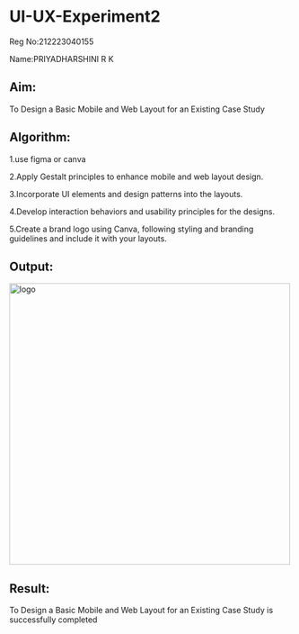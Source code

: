 # UI-UX-Experiment2
Reg No:212223040155

Name:PRIYADHARSHINI R K

## Aim:

 To Design a Basic Mobile and Web Layout for an Existing Case Study
 
## Algorithm:

 1.use figma or canva
 
 2.Apply Gestalt principles to enhance mobile and web layout design.
 
 3.Incorporate UI elements and design patterns into the layouts.
 
 4.Develop interaction behaviors and usability principles for the designs.
 
 5.Create a brand logo using Canva, following styling and branding guidelines and include it with your layouts.


## Output:

<img width="500" height="500" alt="logo" src="https://github.com/user-attachments/assets/121ff353-6699-4566-a72d-68d2f81961fb" />


## Result:


To Design a Basic Mobile and Web Layout for an Existing Case Study is successfully completed
